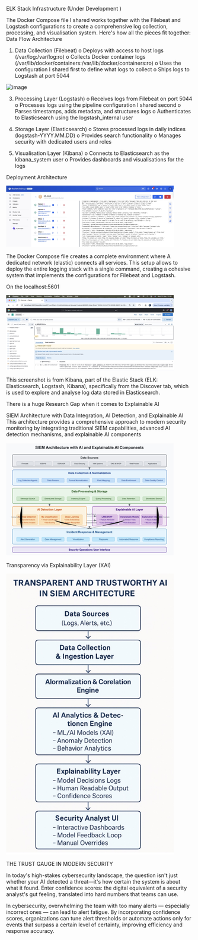 ELK Stack Infrastructure (Under Development )

The Docker Compose file I shared works together with the Filebeat and Logstash configurations to create a comprehensive log collection, processing, and visualisation system. Here's how all the pieces fit together:
Data Flow Architecture
1.	Data Collection (Filebeat)
o	Deploys with access to host logs (/var/log:/var/log:ro)
o	Collects Docker container logs (/var/lib/docker/containers:/var/lib/docker/containers:ro)
o	Uses the configuration I shared first to define what logs to collect
o	Ships logs to Logstash at port 5044

<img width="452" alt="image" src="https://github.com/user-attachments/assets/bd975597-7f9c-4c94-bded-8706d48c1c75" />

3.	Processing Layer (Logstash)
o	Receives logs from Filebeat on port 5044
o	Processes logs using the pipeline configuration I shared second
o	Parses timestamps, adds metadata, and structures logs
o	Authenticates to Elasticsearch using the logstash_internal user

4.	Storage Layer (Elasticsearch)
o	Stores processed logs in daily indices (logstash-YYYY.MM.DD)
o	Provides search functionality
o	Manages security with dedicated users and roles

5.	Visualisation Layer (Kibana)
o	Connects to Elasticsearch as the kibana_system user
o	Provides dashboards and visualisations for the logs

Deployment Architecture 

<img width="452" alt="image" src="https://github.com/Shoyaib-Hossain/elk_stack/blob/main/Image%2012-05-2025%20at%2012.37.jpeg" />

The Docker Compose file creates a complete environment where A dedicated network (elastic) connects all services. This setup allows to deploy the entire logging stack with a single command, creating a cohesive system that implements the configurations for Filebeat and Logstash.


On the localhost:5601 

<img width="452" alt="image" src="https://github.com/Shoyaib-Hossain/elk_stack/blob/main/Image%2012-05-2025%20at%2012.46.jpeg" />

This screenshot is from Kibana, part of the Elastic Stack (ELK: Elasticsearch, Logstash, Kibana), specifically from the Discover tab, which is used to explore and analyse log data stored in Elasticsearch.

There is a huge Research Gap when it comes to Explainable AI 

SIEM Architecture with Data Integration, AI Detection, and Explainable AI
This architecture provides a comprehensive approach to modern security monitoring by integrating traditional SIEM capabilities, advanced AI detection mechanisms, and explainable AI components 

<img width="452" alt="image" src="https://github.com/Shoyaib-Hossain/elk_stack/blob/main/Image%2011-05-2025%20at%2022.06.jpeg" />

Transparency via Explainability Layer (XAI)

<img width="452" alt="image" src="https://github.com/Shoyaib-Hossain/elk_stack/blob/main/Image%2012-05-2025%20at%2019.55.jpeg" />

THE TRUST GAUGE IN MODERN SECURITY

In today's high-stakes cybersecurity landscape, the question isn't just whether your AI detected a threat—it's how certain the system is about what it found. Enter confidence scores: the digital equivalent of a security analyst's gut feeling, translated into hard numbers that teams can use.

In cybersecurity, overwhelming the team with too many alerts — especially incorrect ones — can lead to alert fatigue. By incorporating confidence scores, organizations can tune alert thresholds or automate actions only for events that surpass a certain level of certainty, improving efficiency and response accuracy.

